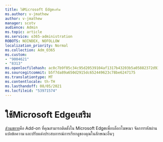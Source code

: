 ```yaml
---
title: ใช้Microsoft Edgeเสริม
ms.author: v-jmathew
author: v-jmathew
manager: scotv
audience: Admin
ms.topic: article
ms.service: o365-administration
ROBOTS: NOINDEX, NOFOLLOW
localization_priority: Normal
ms.collection: Adm_O365
ms.custom:
- "9004621"
- "8313"
ms.openlocfilehash: ac0c7b9f05c34c95d20539104af1317b43203b5a05882372d93c98b80632ced3
ms.sourcegitcommit: b5f7da89a650d2915dc652449623c78be6247175
ms.translationtype: MT
ms.contentlocale: th-TH
ms.lasthandoff: 08/05/2021
ms.locfileid: "53971574"
---
```

# <a name="use-microsoft-edge-extensions"></a>ใช้Microsoft Edgeเสริม

[ส่วนขยาย](https://go.microsoft.com/fwlink/?linkid=2135619)คือ Add-on ที่คุณสามารถติดตั้งใน Microsoft Edgeเพื่อบล็อกโฆษณา จัดการรหัสผ่าน แปลข้อความ และปรับแต่งประสบการณ์การเรียกดูของคุณในลักษณะอื่นๆ
